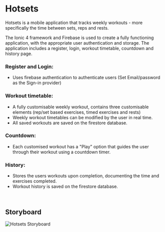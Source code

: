# Hotsets
Hotsets is a mobile application that tracks weekly workouts - more specifically the time between sets, reps and rests.

The Ionic 4 framework and Firebase is used to create a fully functioning application, with the appropriate user authentication and storage. The application includes a register, login, workout timetable, countdown and history page.

### Register and Login:
  - Uses firebase authentication to authenticate users (Set Email/password as the Sign-in provider)

### Workout timetable:
  - A fully customisable weekly workout, contains three customisable elements (rep/set based exercises, timed exercises and rests)
  - Weekly workout timetables can be modified by the user in real time.
  - All saved workouts are saved on the firestore database.

### Countdown:
  - Each customised workout has a "Play" option that guides the user through their workout using a countdown timer.

### History:
  - Stores the users workouts upon completion, documenting the time and exercises completed.
  - Workout history is saved on the firestore database.

<br/>

## Storyboard

![Hotsets Storyboard](https://i.imgur.com/0hp0n1r.png)

